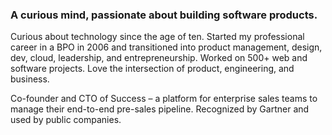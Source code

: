 ### A curious mind, passionate about building software products.

Curious about technology since the age of ten. Started my professional career in a BPO in 2006 and transitioned into product management, design, dev, cloud, leadership, and entrepreneurship. Worked on 500+ web and software projects. Love the intersection of product, engineering, and business.

Co-founder and CTO of Success – a platform for enterprise sales teams to manage their end-to-end pre-sales pipeline. Recognized by Gartner and used by public companies.
